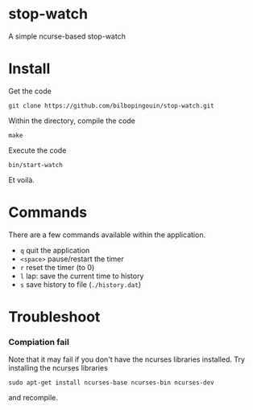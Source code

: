 # stop-watch
A simple ncurse-based stop-watch

# Install

Get the code

    git clone https://github.com/bilbopingouin/stop-watch.git

Within the directory, compile the code

    make

Execute the code

    bin/start-watch

Et voilà.

# Commands

There are a few commands available within the application.

- `q`       quit the application
- `<space>` pause/restart the timer
- `r`       reset the timer (to 0)
- `l`       lap: save the current time to history
- `s`       save history to file (`./history.dat`)

# Troubleshoot
    
### Compiation fail

Note that it may fail if you don't have the ncurses libraries installed. Try installing the ncurses libraries

    sudo apt-get install ncurses-base ncurses-bin ncurses-dev

and recompile.


